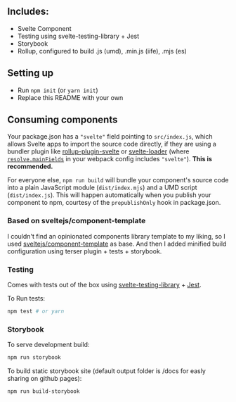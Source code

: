 ## Includes:

* Svelte Component
* Testing using svelte-testing-library + Jest
* Storybook
* Rollup, configured to build .js (umd), .min.js (iife), .mjs (es)

## Setting up

* Run `npm init` (or `yarn init`)
* Replace this README with your own

## Consuming components

Your package.json has a `"svelte"` field pointing to `src/index.js`, which allows Svelte apps to import the source code directly, if they are using a bundler plugin like [rollup-plugin-svelte](https://github.com/sveltejs/rollup-plugin-svelte) or [svelte-loader](https://github.com/sveltejs/svelte-loader) (where [`resolve.mainFields`](https://webpack.js.org/configuration/resolve/#resolve-mainfields) in your webpack config includes `"svelte"`). **This is recommended.**

For everyone else, `npm run build` will bundle your component's source code into a plain JavaScript module (`dist/index.mjs`) and a UMD script (`dist/index.js`). This will happen automatically when you publish your component to npm, courtesy of the `prepublishOnly` hook in package.json.

### Based on sveltejs/component-template
I couldn't find an opinionated components library template to my liking, so I used [sveltejs/component-template](https://github.com/sveltejs/component-template) as base. And then I added minified build configuration using terser plugin + tests + storybook.

### Testing
Comes with tests out of the box using [svelte-testing-library](https://github.com/testing-library/svelte-testing-library) + [Jest](https://github.com/facebook/jest).

To Run tests:
```bash
npm test # or yarn
```

### Storybook
To serve development build:
```bash
npm run storybook
```

To build static storybook site (default output folder is /docs for easly sharing on github pages):
```bash
npm run build-storybook
```